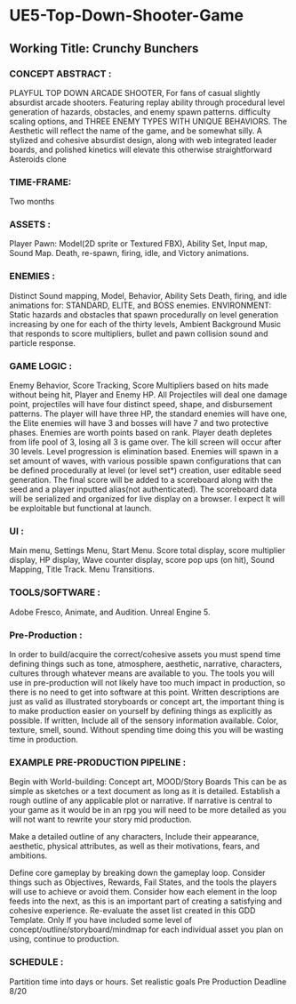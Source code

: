 # UE5-Top-Down-Shooter-Game
## Working Title: Crunchy Bunchers

### CONCEPT ABSTRACT : 
PLAYFUL TOP DOWN ARCADE SHOOTER, For fans of casual slightly absurdist arcade shooters. Featuring replay ability through procedural level generation of hazards, obstacles, and enemy spawn patterns. difficulty scaling options, and THREE ENEMY TYPES WITH UNIQUE BEHAVIORS. The Aesthetic will reflect the name of the game, and be somewhat silly. A stylized and cohesive absurdist design, along with web integrated leader boards, and polished kinetics will elevate this otherwise straightforward Asteroids clone

### TIME-FRAME:  
Two months

### ASSETS :
Player Pawn: Model(2D sprite or Textured FBX), Ability Set, Input map, Sound Map. Death, re-spawn, firing, idle, and Victory animations.

### ENEMIES : 
Distinct Sound mapping, Model, Behavior, Ability Sets Death, firing, and idle animations for: STANDARD, ELITE, and BOSS enemies. ENVIRONMENT: Static hazards and obstacles that spawn procedurally on level generation increasing by one for each of the thirty levels, Ambient Background Music that responds to score multipliers, bullet and pawn collision sound and particle response.

### GAME LOGIC : 
Enemy Behavior, Score Tracking, Score Multipliers based on hits made without being hit, Player and Enemy HP. All Projectiles will deal one damage point, projectiles will have four distinct speed, shape, and disbursement patterns. The player will have three HP, the standard enemies will have one, the Elite enemies will have 3 and bosses will have 7 and two protective phases. Enemies are worth points based on rank. Player death depletes from life pool of 3, losing all 3 is game over. The kill screen will occur after 30 levels. Level progression is elimination based. Enemies will spawn in a set amount of waves, with various possible spawn configurations that can be defined procedurally at level (or level set*) creation, user editable seed generation. The final score will be added to a scoreboard along with the seed and a player inputted alias(not authenticated). The scoreboard data will be serialized and organized for live display on a browser. I expect It will be exploitable but functional at launch.

### UI : 
Main menu, Settings Menu, Start Menu. Score total display, score multiplier display, HP display, Wave counter display, score pop ups (on hit), Sound Mapping, Title Track. Menu Transitions.

### TOOLS/SOFTWARE :
Adobe Fresco, Animate, and Audition. Unreal Engine 5.
### Pre-Production : 
In order to build/acquire the correct/cohesive assets you must spend time defining things such as tone, atmosphere, aesthetic, narrative, characters, cultures through whatever means are available to you. The tools you will use in pre-production will not likely have too much impact in production, so there is no need to get into software at this point. Written descriptions are just as valid as illustrated storyboards or concept art, the important thing is to make production easier on yourself by defining things as explicitly as possible. If written, Include all of the sensory information available. Color, texture, smell, sound. Without spending time doing this you will be wasting time in production.

### EXAMPLE PRE-PRODUCTION PIPELINE :
Begin with World-building: Concept art, MOOD/Story Boards This can be as simple as sketches or a text document as long as it is detailed. Establish a rough outline of any applicable plot or narrative. If narrative is central to your game as it would be in an rpg you will need to be more detailed as you will not want to rewrite your story mid production.

Make a detailed outline of any characters, Include their appearance, aesthetic, physical attributes, as well as their motivations, fears, and ambitions.

Define core gameplay by breaking down the gameplay loop. Consider things such as Objectives, Rewards, Fail States, and the tools the players will use to achieve or avoid them. Consider how each element in the loop feeds into the next, as this is an important part of creating a satisfying and cohesive experience. Re-evaluate the asset list created in this GDD Template. Only If you have included some level of concept/outline/storyboard/mindmap for each individual asset you plan on using, continue to production.


### SCHEDULE :
Partition time into days or hours. Set realistic goals Pre Production Deadline 8/20
